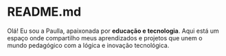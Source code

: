 # README.md
Olá! Eu sou a Paulla, apaixonada por **educação e tecnologia**. Aqui está um espaço onde compartilho meus aprendizados e projetos que unem o mundo pedagógico com a lógica e inovação tecnológica.
